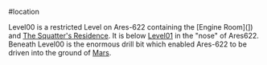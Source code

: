 #location 

Level00 is a restricted Level on Ares-622 containing the [Engine Room](<Engine Room>]) and [The Squatter's Residence](MrWilhelm.md). It is below [Level01](Level01) in the "nose" of Ares622. Beneath Level00 is the enormous drill bit which enabled Ares-622 to be driven into the ground of [Mars](Mars.md).